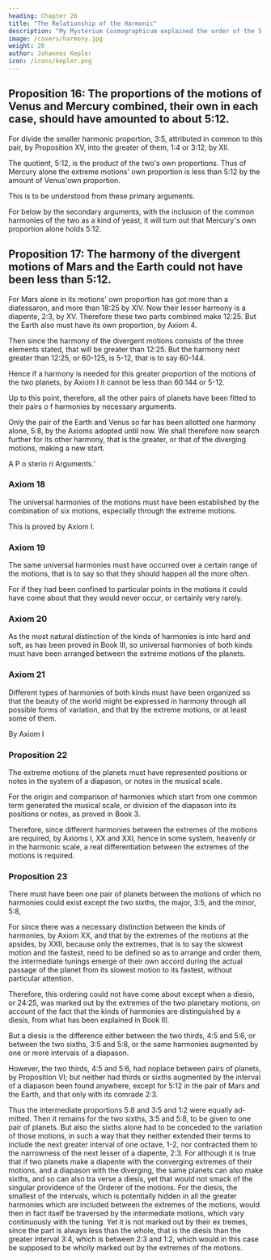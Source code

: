 ```yaml
---
heading: Chapter 26
title: "The Relationship of the Harmonic"
description: "My Mysterium Cosmographicum explained the order of the 5 solids in the world"
image: /covers/harmony.jpg
weight: 26
author: Johannes Kepler
icon: /icons/kepler.png
---
```



## Proposition 16: The proportions of the motions of Venus and Mercury combined, their own in each case, should have amounted to about 5:12.

For divide the smaller harmonic proportion, 3:5, attributed in common to this pair, by Proposition XV, into the greater of them, 1:4 or 3:12, by Xll. 

The quotient, 5:12, is the product of the two's own proportions. Thus of Mercury alone the extreme motions' own proportion is less than 5:12 by the amount of Venus'own proportion. 

This is to be understood from these primary arguments.

For below by the secondary arguments, with the inclusion of the common harmonies of the two as a kind of yeast, it will turn out that Mercury's own proportion alone holds 5:12.



## Proposition 17: The harmony of the divergent motions of Mars and the Earth could not have been less than 5:12.

For Mars alone in its motions' own proportion has got more than a diatessaron, and more than 18:25 by XIV. Now their lesser harmony is a diapente, 2:3, by XV. Therefore these two parts combined make 12:25. But the Earth also must have its own proportion, by Axiom 4. 

Then since the harmony of the divergent motions consists of the three elements stated, that will be greater than 12:25. But the harmony next greater than 12:25, or 60-125, is 5-12, that is to say 60-144. 

Hence if a harmony is needed for this greater proportion of the motions of the two planets, by Axiom I it cannot be less than 60:144 or 5-12. 

Up to this point, therefore, all the other pairs of planets have been fitted to their pairs o f harmonies by necessary arguments. 

Only the pair of the Earth and Venus so far has been allotted one harmony alone, 5:8, by the Axioms adopted until now. We shall therefore now search further for its other harmony, that is the greater, or that of
the diverging motions, making a new start.

A P o sterio ri
Arguments.'


### Axiom 18

The universal harmonies of the motions must have been established by the combination of six motions, especially through the extreme motions.

This is proved by Axiom I.


### Axiom 19

The same universal harmonies must have occurred over a certain range of the motions, that is to say so that they should happen all the more often.

For if they had been confined to particular points in the motions it could have come about that they would never occur, or certainly very rarely.


### Axiom 20

As the most natural distinction of the kinds of harmonies is into hard and soft, as has been proved in Book III, so universal harmonies of both kinds must have been arranged between the extreme motions
of the planets.


### Axiom 21

Different types of harmonies of both kinds must have been organized so that the beauty of the world might be expressed in harmony through all possible forms of variation, and that by the extreme motions, or
at least some of them. 

By Axiom I


### Proposition 22

The extreme motions of the planets must have represented positions or notes in the system of a diapason, or notes in the musical scale. 

For the origin and comparison of harmonies which start from one common term generated the musical scale, or division of the diapason into its positions or notes, as proved in Book 3. 

Therefore, since different harmonies between the extremes of the motions are required, by Axioms I, XX and XXI, hence in some system, heavenly or in the harmonic scale, a real differentiation between the extremes of the motions is required.


### Proposition 23

There must have been one pair of planets between the motions of which no harmonies could exist except the two sixths, the major, 3:5, and the minor, 5:8, 

For since there was a necessary distinction between the kinds of harmonies, by Axiom XX, and that by the extremes of the motions at the apsides, by XXII, because only the extremes, that is to say the slowest motion and the fastest, need
to be defined so as to arrange and order them, the intermediate tunings emerge
of their own accord during the actual passage of the planet from its slowest
motion to its fastest, without particular attention.

Therefore, this ordering could not have come about except when a diesis, or 24:25, was marked out by the
extremes of the two planetary motions, on account of the fact that the kinds of harmonies are distinguished by a diesis, from what has been explained in Book III. 

But a diesis is the difference either between the two thirds, 4:5 and 5:6, or between the two sixths, 3:5 and 5:8, or the same harmonies augmented by one or more intervals of a diapason. 

However, the two thirds, 4:5 and 5:6, had noplace between pairs of planets, by Proposition VI; but neither had thirds or sixths augmented by the interval of a diapason been found anywhere, except for 5:12 in the pair of Mars and the Earth, and that only with its comrade 2:3. 

Thus the intermediate proportions 5:8 and 3:5 and 1:2 were equally ad­
mitted. Then it remains for the two sixths, 3:5 and 5:8, to be given to one pair
of planets. But also the sixths alone had to be conceded to the variation of those
motions, in such a way that they neither extended their terms to include the
next greater interval of one octave, 1-2, nor contracted them to the narrowness
of the next lesser of a diapente, 2:3. For although it is true that if two planets
make a diapente with the converging extremes of their motions, and a diapason
with the diverging, the same planets can also make sixths, and so can also tra­
verse a diesis, yet that would not smack of the singular providence of the Orderer
of the motions. For the diesis, the smallest of the intervals, which is potentially
hidden in all the greater harmonies which are included between the extremes
of the motions, would then in fact itself be traversed by the intermediate motions,
which vary continuously with the tuning. Yet it is not marked out by their ex­
tremes, since the part is always less than the whole, that is the diesis than the
greater interval 3:4, which is between 2:3 and 1:2, which would in this case
be supposed to be wholly marked out by the extremes of the motions.

